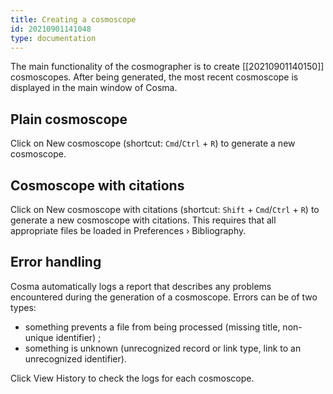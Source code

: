 ```yaml
---
title: Creating a cosmoscope
id: 20210901141048
type: documentation
---
```


The main functionality of the cosmographer is to create [[20210901140150]] cosmoscopes. After being generated, the most recent cosmoscope is displayed in the main window of Cosma.

## Plain cosmoscope

Click on New cosmoscope (shortcut: `Cmd`/`Ctrl` + `R`) to generate a new cosmoscope.

## Cosmoscope with citations

Click on New cosmoscope with citations (shortcut: `Shift` + `Cmd`/`Ctrl` + `R`) to generate a new cosmoscope with citations. This requires that all appropriate files be loaded in Preferences › Bibliography.

## Error handling

Cosma automatically logs a report that describes any problems encountered during the generation of a cosmoscope. Errors can be of two types:

- something prevents a file from being processed (missing title, non-unique identifier) ;
- something is unknown (unrecognized record or link type, link to an unrecognized identifier).

Click View History to check the logs for each cosmoscope.